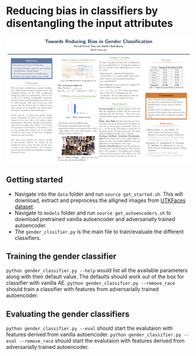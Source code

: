# Reducing bias in classifiers by disentangling the input attributes

![Alt text](overview.png?raw=true "Title")

Getting started
-------------
- Navigate into the `data` folder and run `source get_started.sh`. This will download, extract and preprocess the alligned images from [UTKFaces dataset][1].
- Navigate to `models` folder and run `source get_autoencoders.sh` to download pretrained vanilla autoencoder and adversarially trained autoencoder.
- The `gender_clssifier.py` is the main file to train/evaluate the different classifiers.

Training the gender classifier
-------------
`python gender_classifier.py --help` would list all the available parameters along with their default value. The defaults should work out of the box for classifier with vanilla AE. `python gender_classifier.py --remove_race` should train a classifier with features from adversarially trained autoencoder.


Evaluating the gender classifiers
-------------
`python gender_classifier.py --eval` should start the evalutaion with features derived from vanilla autoencoder. `python gender_classifier.py --eval --remove_race` should start the evalutaion with features derived from adversarially trained autoencoder.

[1]:https://susanqq.github.io/UTKFace/

